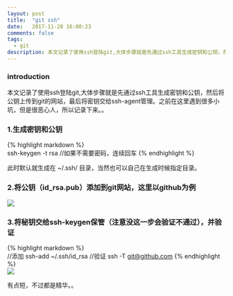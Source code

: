 ```yaml
---
layout: post
title:  "git ssh"
date:   2017-11-28 16:00:23
comments: false
tags:
  - git
description: 本文记录了使用ssh登陆git,大体步骤就是先通过ssh工具生成密钥和公钥，然后将公钥上传到git的网站，最后将密钥交给ssh-agent管理。之前在这里遇到很多小坑，但是很恶心人，所以记录下来。。                                                                 
---
```

### introduction

本文记录了使用ssh登陆git,大体步骤就是先通过ssh工具生成密钥和公钥，然后将公钥上传到git的网站，最后将密钥交给ssh-agent管理。之前在这里遇到很多小坑，但是很恶心人，所以记录下来。。

### 1.生成密钥和公钥

{% highlight markdown %}  
ssh-keygen -t rsa
//如果不需要密码，连续回车
{% endhighlight %} 

此时默认就生成在  ~/.ssh/  目录，当然也可以自己在生成时候指定目录。
### 2.将公钥（id_rsa.pub）添加到git网站，这里以github为例

![](https://bo07997.github.io/myBlog/styles/images/Blog/git_ssh/1.png)

### 3.将秘钥交给ssh-keygen保管（注意没这一步会验证不通过），并验证

{% highlight markdown %}  
//添加
ssh-add ~/.ssh/id_rsa
//验证
ssh -T git@github.com
{% endhighlight %}  
![](https://bo07997.github.io/myBlog/styles/images/Blog/git_ssh/2.png)

有点短，不过都是精华。。